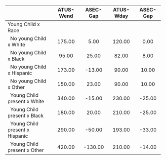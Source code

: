 
|                      |    ATUS-Wend |     ASEC-Gap |    ATUS-Wday |     ASEC-Gap |
| -------------------- | :----------: | :----------: | :----------: | :----------: |
| Young Child x Race   |              |              |              |              |
| &nbsp;&nbsp;No young Child x White |       175.00 |         5.00 |       120.00 |         0.00 |
| &nbsp;&nbsp;No young Child x Black |        95.00 |        25.00 |        82.00 |         8.00 |
| &nbsp;&nbsp;No young Child x Hispanic |       173.00 |       -13.00 |        90.00 |        10.00 |
| &nbsp;&nbsp;No young Child x Other |       150.00 |        23.00 |        90.00 |        10.00 |
| &nbsp;&nbsp;Young Child present x White |       340.00 |       -15.00 |       230.00 |       -25.00 |
| &nbsp;&nbsp;Young Child present x Black |       180.00 |        20.00 |       210.00 |       -25.00 |
| &nbsp;&nbsp;Young Child present x Hispanic |       290.00 |       -50.00 |       193.00 |       -33.00 |
| &nbsp;&nbsp;Young Child present x Other |       420.00 |      -130.00 |       210.00 |       -14.00 |

